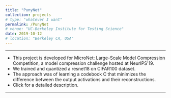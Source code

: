 ```yaml
---
title: "PunyNet"
collection: projects
# type: "whatever I want"
permalink: /PunyNet
# venue: "UC-Berkeley Institute for Testing Science"
date: 2019-10-12
# location: "Berkeley CA, USA"
---
```

---
* This project is developed for MicroNet: Large-Scale Model Compression Competition, a model compression challenge hosted at NeurIPS'19.
* We trained and quantized a resnet18 on CIFAR100 dataset.
* The approach was of learning a codebook C that minimizes the difference between the output activations and their reconstructions. 
* Click for a detailed description.

---
